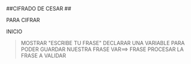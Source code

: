 

##CIFRADO DE CESAR ##

PARA CIFRAR 

INICIO
>MOSTRAR 
>"ESCRIBE TU FRASE"
DECLARAR UNA VARIABLE PARA PODER GUARDAR NUESTRA FRASE
>VAR==> FRASE
PROCESAR LA FRASE A VALIDAR 




